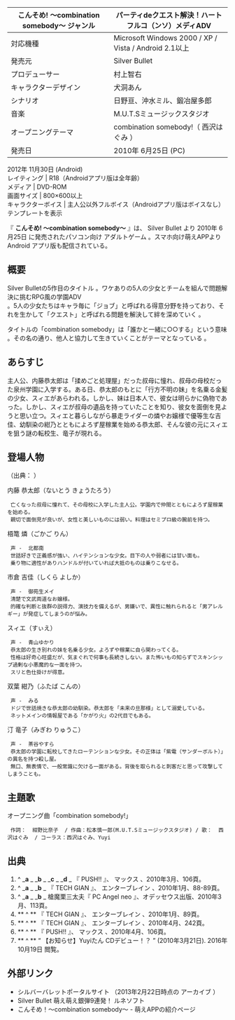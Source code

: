 こんそめ! 〜combination somebody〜  ジャンル  |  パーティdeクエスト解決！ハートフルコ（ンソ）メディADV   
---|---  
対応機種  |  Microsoft Windows 2000  /  XP  /  Vista  /  Android  2.1以上   
発売元  |  Silver Bullet   
プロデューサー  |  村上智右   
キャラクターデザイン  |  犬洞あん   
シナリオ  |  日野亘、沖水ミル、鍛冶屋多郎   
音楽  |  M.U.T.Sミュージックスタジオ   
オープニングテーマ  |  combination somebody!（  西沢はぐみ  ）   
発売日  |  2010年  6月25日  (PC)   
2012年  11月30日  (Android)  
レイティング  |  R18（Androidアプリ版は全年齢）   
メディア  |  DVD-ROM   
画面サイズ  |  800×600以上   
キャラクターボイス  |  主人公以外フルボイス（Androidアプリ版はボイスなし）   
テンプレートを表示  
  
『 **こんそめ! 〜combination somebody〜** 』は、  Silver Bullet  より  2010年  6月25日
に発売されたパソコン向け  アダルトゲーム  。スマホ向け萌えAPPより  Android  アプリ版も配信されている。

##  概要



Silver Bulletの5作目のタイトル    。ワケありの5人の少女とチームを組んで問題解決に挑むRPG風の学園ADV  
。5人の少女たちはキャラ毎に「ジョブ」と呼ばれる得意分野を持っており、それを生かして「クエスト」と呼ばれる問題を解決して絆を深めていく    。

タイトルの「combination somebody」は「誰かと一緒に○○する」という意味    
。その名の通り、他人と協力して生きていくことがテーマとなっている    。

##  あらすじ



主人公、内藤恭太郎は「揉めごと処理屋」だった叔母に憧れ、叔母の母校だった泉州学園に入学する。ある日、恭太郎のもとに「行方不明の妹」を名乗る金髪の少女、スィエがあらわれる。しかし、妹は日本人で、彼女は明らかに偽物であった。しかし、スィエが叔母の遺品を持っていたことを知り、彼女を面倒を見ようと思い立つ。スィエと暮らしながら暴走ライダーの燐やお嬢様で優等生な吉佳、幼馴染の紺乃とともによろず屋稼業を始める恭太郎、そんな彼の元にスィエを狙う謎の転校生、竜子が現れる。

##  登場人物



（出典：            ）

内藤 恭太郎（ないとう きょうたろう）

     亡くなった叔母に憧れて、その母校に入学した主人公。学園内で仲間とともによろず屋稼業を始める。 
     親切で面倒見が良いが、女性と美しいものには弱い。料理はセミプロ級の腕前を持つ。 
梧篭 燐（ごかご りん）

     声 -  北都南 
     世話好きで正義感が強い、ハイテンションな少女。目下の人や弱者には甘い面も。 
     乗り物に適性がありハンドルが付いていれば大抵のものは乗りこなせる。 
市倉 吉佳（しくら よしか）

     声 -  御苑生メイ 
     清楚で文武両道なお嬢様。 
     的確な判断と抜群の説得力、演技力を備えるが、男嫌いで、異性に触れられると「男アレルギー」が発症してしまうのが悩み。 
スィエ（すぃえ）

     声 -  青山ゆかり 
     恭太郎の生き別れの妹を名乗る少女。よろずや稼業に自ら関わってくる。 
     性格は好奇心旺盛だが、気まぐれで何事も長続きしない。また怖いもの知らずでスキンシップ過剰な小悪魔的な一面を持つ。 
     スリと色仕掛けが得意。 
双葉 紺乃（ふたば こんの）

     声 -  みる 
     ドジで世話焼きな恭太郎の幼馴染。恭太郎を「未来の旦那様」として溺愛している。 
     ネットメインの情報屋である「かがり火」の2代目でもある。 
汀 竜子（みぎわ りゅうこ）

     声 -  茶谷やすら 
     恭太郎の学園に転校してきたローテンションな少女。その正体は「紫電（サンダーボルト）」の異名を持つ殺し屋。 
     無口、無表情で、一般常識に欠ける一面がある。背後を取られると刺客だと思って攻撃してしまうことも。 

##  主題歌



オープニング曲「combination somebody!」

     作詞：  紺野比奈子  / 作曲：松本慎一郎(M.U.T.Sミュージックスタジオ) / 歌：  西沢はぐみ  / コーラス：西沢はぐみ、Yuyi   

##  出典



  1. ^  _**a** _ _**b** _ _**c** _ _**d** _ 『  PUSH!!  』、  マックス  、2010年3月、106頁。 
  2. ^  _**a** _ _**b** _ 『  TECH GIAN  』、  エンターブレイン  、2010年1月、88-89頁。 
  3. ^  _**a** _ _**b** _ 槍魔栗三太夫『  PC Angel neo  』、オデッセウス出版、2010年3月、113頁。 
  4. ** ^  ** 『  TECH GIAN  』、  エンターブレイン  、2010年1月、89頁。 
  5. ** ^  ** 『  TECH GIAN  』、  エンターブレイン  、2010年4月、242頁。 
  6. ** ^  ** 『  PUSH!!  』、  マックス  、2010年4月、106頁。 
  7. ** ^  ** “  【お知らせ】Yuyiたん CDデビュー！？  ” (2010年3月21日).  2016年10月19日  閲覧。 

##  外部リンク



  * シルバーバレットポータルサイト  （2013年2月22日時点の  アーカイブ  ） 
  * Silver Bullet 萌え萌え銀弾9連発！ ルネソフト 
  * こんそめ！～combination somebody～  \- 萌えAPPの紹介ページ 

